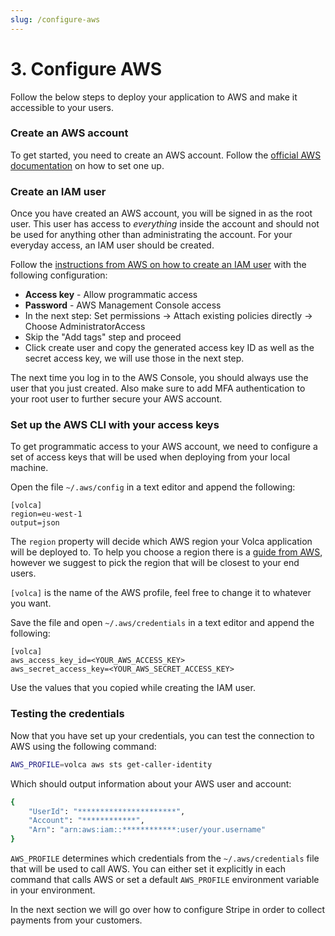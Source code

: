 ```yaml
---
slug: /configure-aws
---
```


# 3. Configure AWS

Follow the below steps to deploy your application to AWS and make it accessible to your users.

### Create an AWS account

To get started, you need to create an AWS account. Follow the [official AWS documentation](https://aws.amazon.com/premiumsupport/knowledge-center/create-and-activate-aws-account/) on how to set one up.

### Create an IAM user

Once you have created an AWS account, you will be signed in as the root user. This user has access to _everything_ inside the account and should not be used for anything other than administrating the account. For your everyday access, an IAM user should be created.

Follow the [instructions from AWS on how to create an IAM user](https://docs.aws.amazon.com/IAM/latest/UserGuide/id_users_create.html) with the following configuration:

- **Access key** - Allow programmatic access
- **Password** - AWS Management Console access
- In the next step: Set permissions -> Attach existing policies directly -> Choose AdministratorAccess
- Skip the "Add tags" step and proceed
- Click create user and copy the generated access key ID as well as the secret access key, we will use those in the next step.

The next time you log in to the AWS Console, you should always use the user that you just created. Also make sure to add MFA authentication to your root user to further secure your AWS account.

### Set up the AWS CLI with your access keys

To get programmatic access to your AWS account, we need to configure a set of access keys that will be used when deploying from your local machine.

Open the file `~/.aws/config` in a text editor and append the following:

```text title="~/.aws/config"
[volca]
region=eu-west-1
output=json
```

The `region` property will decide which AWS region your Volca application will be deployed to. To help you choose a region there is a [guide from AWS](https://aws.amazon.com/blogs/architecture/what-to-consider-when-selecting-a-region-for-your-workloads/), however we suggest to pick the region that will be closest to your end users.

`[volca]` is the name of the AWS profile, feel free to change it to whatever you want.

Save the file and open `~/.aws/credentials` in a text editor and append the following:

```text title="~/.aws/credentials"
[volca]
aws_access_key_id=<YOUR_AWS_ACCESS_KEY>
aws_secret_access_key=<YOUR_AWS_SECRET_ACCESS_KEY>
```

Use the values that you copied while creating the IAM user.

### Testing the credentials

Now that you have set up your credentials, you can test the connection to AWS using the following command:

```sh
AWS_PROFILE=volca aws sts get-caller-identity
```

Which should output information about your AWS user and account:

```sh
{
    "UserId": "**********************",
    "Account": "************",
    "Arn": "arn:aws:iam::************:user/your.username"
}
```

`AWS_PROFILE` determines which credentials from the `~/.aws/credentials` file that will be used to call AWS. You can either set it explicitly in each command that calls AWS or set a default `AWS_PROFILE` environment variable in your environment.

In the next section we will go over how to configure Stripe in order to collect payments from your customers.
